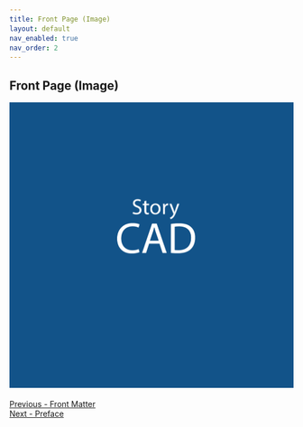 ```yaml
---
title: Front Page (Image)
layout: default
nav_enabled: true
nav_order: 2
---
```

## Front Page (Image) ##

![](StoryCAD.png)
 <br/>
 <br/>
[Previous - Front Matter](Front_Matter.md) <br/>
[Next - Preface](Preface.md) <br/>

